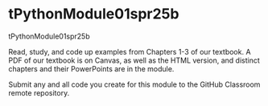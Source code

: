 # tPythonModule01spr25b
tPythonModule01spr25b

Read, study, and code up examples from Chapters 1-3 of our textbook. A PDF of our textbook is on Canvas, as well as the HTML version, and distinct chapters and their PowerPoints are in the module.

Submit any and all code you create for this module to the GitHub Classroom remote repository.

